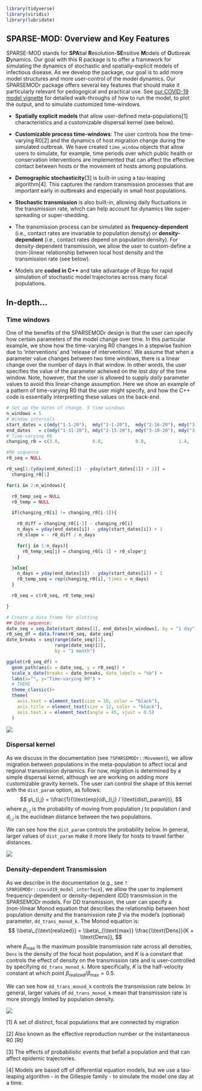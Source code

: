 ``` r
library(tidyverse)
library(viridis)
library(lubridate)
```

SPARSE-MOD: Overview and Key Features
-------------------------------------

SPARSE-MOD stands for **SPA**tial **R**esolution-**SE**nsitive
**M**odels of **O**utbreak **D**ynamics. Our goal with this R package is
to offer a framework for simulating the dynamics of stochastic and
spatially-explicit models of infectious disease. As we develop the
package, our goal is to add more model structures and more user-control
of the model dynamics. Our SPARSEMODr package offers several key features
that should make it particularly relevant for pedogogical and practical
use. See [our COVID-19 model vignette](vignettes/covid-19-model.html) for detailed
walk-throughs of how to run the model, to plot the output, and to
simulate customized time-windows.

-   **Spatially explicit models** that allow user-defined
    meta-populations[1] characteristics and a customizable dispersal
    kernel (see below).

-   **Customizable process time-windows**: The user controls how the
    time-varying R0[2] and the dynamics of host migration change during
    the simulated outbreak. We have created `time_window` objects that
    allow users to simulate, for example, time periods over which public
    health or conservation interventions are implemented that can affect
    the effective contact between hosts or the movement of hosts among
    populations.

-   **Demographic stochasticity**[3] is built-in using a tau-leaping
    algorithm[4]. This captures the random transmission processes that
    are important early in outbreaks and especially in small host
    populations.

-   **Stochastic transmission** is also built-in, allowing daily
    fluctuations in the transmission rate, which can help account for
    dynamics like super-spreading or super-shedding.

-   The transmission process can be simulated as **frequency-dependent**
    (i.e., contact rates are invariable to population density) or
    **density-dependent** (i.e., contact rates depend on population
    density). For density-dependent transmission, we allow the user to
    custom-define a (non-)linear relationship between local host density
    and the transmission rate (see below).

-   Models are **coded in C++** and take advantage of Rcpp for rapid
    simulation of stochastic model trajectories across many focal
    populations.

In-depth…
---------

### Time windows

One of the benefits of the SPARSEMODr design is that the user can specify
how certain parameters of the model change over time. In this particular
example, we show how the time-varying R0 changes in a stepwise fashion
due to ‘interventions’ and ‘release of interventions’. We assume that
when a parameter value changes between two time windows, there is a
linear change over the number of days in that window. In other words,
the user specifies the value of the parameter acheived on the *last day*
of the time window. Note, however, that the user is allowed to supply
*daily* parameter values to avoid this linear-change assumption. Here we
show an example of a pattern of time-varying R0 that the user might
specify, and how the C++ code is essentially interpretting these values
on the back-end.

``` r
# Set up the dates of change. 5 time windows
n_windows = 5
# Window intervals
start_dates = c(mdy("1-1-20"),  mdy("2-1-20"),  mdy("2-16-20"), mdy("3-11-20"), mdy("3-22-20"))
end_dates   = c(mdy("1-31-20"), mdy("2-15-20"), mdy("3-10-20"), mdy("3-21-20"), mdy("5-1-20"))
# Time-varying R0
changing_r0 = c(3.0,            0.8,            0.8,            1.4,            1.4)

#R0 sequence
r0_seq = NULL

r0_seq[1:(yday(end_dates[1]) - yday(start_dates[1]) + 1)] =
  changing_r0[1]

for(i in 2:n_windows){

  r0_temp_seq = NULL
  r0_temp = NULL

  if(changing_r0[i] != changing_r0[i-1]){

    r0_diff = changing_r0[i-1] - changing_r0[i]
    n_days = yday(end_dates[i]) - yday(start_dates[i]) + 1
    r0_slope = - r0_diff / n_days

    for(j in 1:n_days){
      r0_temp_seq[j] = changing_r0[i-1] + r0_slope*j
    }

  }else{
    n_days = yday(end_dates[i]) - yday(start_dates[i]) + 1
    r0_temp_seq = rep(changing_r0[i], times = n_days)
  }

  r0_seq = c(r0_seq, r0_temp_seq)

}

# Create a data frame for plotting
## Date sequence:
date_seq = seq.Date(start_dates[1], end_dates[n_windows], by = "1 day")
r0_seq_df = data.frame(r0_seq, date_seq)
date_breaks = seq(range(date_seq)[1],
                  range(date_seq)[2],
                  by = "1 month")

ggplot(r0_seq_df) +
  geom_path(aes(x = date_seq, y = r0_seq)) +
  scale_x_date(breaks = date_breaks, date_labels = "%b") +
  labs(x="", y="Time-varying R0") +
  # THEME
  theme_classic()+
  theme(
    axis.text = element_text(size = 10, color = "black"),
    axis.title = element_text(size = 12, color = "black"),
    axis.text.x = element_text(angle = 45, vjust = 0.5)
  )
```

![](man/figures/unnamed-chunk-2-1.png)

### Dispersal kernel

As we discuss in the documentation (see `?SPARSEMODr::Movement`), we
allow migration between populations in the meta-population to affect
local and regional transmission dynamics. For now, migration is
determined by a simple dispersal kernel, although we are working on
adding more customizable gravity kernels. The user can control the shape
of this kernel with the `dist_param` option, as follows:
$$ p\_{i,j} = \\frac{1}{\\text{exp}(d\_{i,j} / \\text{dist\_param})}, $$
where *p*<sub>*i*, *j*</sub> is the probability of moving from
population *j* to population *i* and *d*<sub>*i*, *j*</sub> is the
euclidean distance between the two populations.

We can see how the `dist_param` controls the probability below. In
general, larger values of `dist_param` make it more likely for hosts to
travel farther distances.

![](man/figures/unnamed-chunk-3-1.png)

### Density-dependent Transmission

As we describe in the documentation (e.g., see
`?SPARSEMODr::covid19_model_interface`), we allow the user to implement
frequency-dependent or density-dependent (DD) transmission in the
SPARSEMODr models. For DD transmission, the user can specify a
(non-)linear Monod equation that describes the relationship between host
population density and the transmission rate *β* via the model’s
(optional) parameter, `dd_trans_monod_k`. The Monod equation is:
$$ \\beta\_{\\text{realized}} = \\beta\_{\\text{max}} \\frac{\\text{Dens}}{K + \\text{Dens}}, $$
where *β*<sub>max</sub> is the maximum possible transmission rate across
all densities, `Dens` is the density of the focal host population, and
*K* is a constant that controls the effect of density on the
transmission rate and is user-controlled by specifying
`dd_trans_monod_k`. More specifically, *K* is the half-velocity constant
at which point *β*<sub>realized</sub>/*β*<sub>max</sub> = 0.5.

We can see how `dd_trans_monod_k` controls the transmission rate below.
In general, larger values of `dd_trans_monod_k` mean that transmission
rate is more strongly limited by population density.

![](man/figures/unnamed-chunk-4-1.png)

[1] A set of distinct, focal populations that are connected by migration

[2] Also known as the effective reproduction number or the instantaneous
R0 (Rt)

[3] The effects of probabilistic events that befall a population and
that can affect epidemic trajectories.

[4] Models are based off of differential equation models, but we use a
tau-leaping algorithm - in the Gillespie family - to simulate the model
one day at a time.
